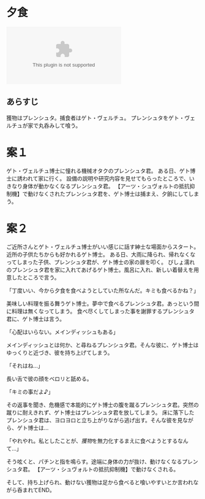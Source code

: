 # 夕食

<object type="application/x.oembed" data="https://twitter.com/wodnuyRnaiR/status/977500688279154688">
  <param name="omit_script" value="true">
  <param name="lang" value="ja">
</object>

## あらすじ

獲物はプレンシュタ。捕食者はゲト・ヴェルチュ。
プレンシュタをゲト・ヴェルチュが家で丸呑みして喰う。

# 案１

ゲト・ヴェルチュ博士に憧れる機械オタクのプレンシュタ君。
ある日、ゲト博士に誘われて家に行く。
設備の説明や研究内容を見せてもらったところで、いきなり身体が動かなくなるプレンシュタ君。
【アーツ・シュヴォルトの抵抗抑制機】で動けなくされたプレンシュタ君を、ゲト博士は捕まえ、夕餉にしてしまう。

# 案２

ご近所さんとゲト・ヴェルチュ博士がいい感じに話す紳士な場面からスタート。
近所の子供たちからも好かれるゲト博士。
ある日、大雨に降られ、帰れなくなってしまった子供、プレンシュタ君が、ゲト博士の家の扉を叩く。
びしょ濡れのプレンシュタ君を家に入れてあげるゲト博士。風呂に入れ、新しい着替えを用意したところで言う。

「丁度いい、今から夕食を食べようとしていた所なんだ。キミも食べるかね？」

美味しい料理を振る舞うゲト博士。夢中で食べるプレンシュタ君。あっという間に料理は無くなってしまう。
食べ尽くしてしまった事を謝罪するプレンシュタ君に、ゲト博士は言う。

「心配はいらない。メインディッシュもある」

メインディッシュとは何か、と尋ねるプレンシュタ君。そんな彼に、ゲト博士はゆっくりと近づき、彼を持ち上げてしまう。

「それはね…」

長い舌で彼の顔をベロリと舐める。

「キミの事だよ♪」

その返事を聞き、危機感で本能的にゲト博士の腹を蹴るプレンシュタ君。突然の蹴りに耐えきれず、ゲト博士はプレンシュタ君を放してしまう。
床に落下したプレンシュタ君は、ヨロヨロと立ち上がりながら逃げ出す。そんな彼を見ながら、ゲト博士は…

「やれやれ。私としたことが、*獲物*を無力化するまえに食べようとするなんて…」

そう呟くと、パチンと指を鳴らす。途端に身体の力が抜け、動けなくなるプレンシュタ君。
【アーツ・シュヴォルトの抵抗抑制機】で動けなくされる。

そして、持ち上げられ、動けない獲物は足から食べると喰いやすいとか言われながら呑まれてEND。
